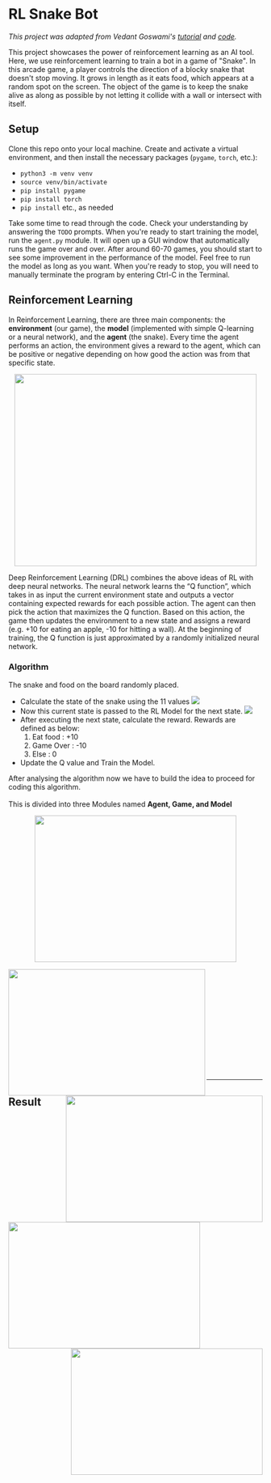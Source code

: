 # RL Snake Bot

<i>This project was adapted from Vedant Goswami's [tutorial](https://www.geeksforgeeks.org/ai-driven-snake-game-using-deep-q-learning/) and [code](https://github.com/vedantgoswami/SnakeGameAI).</i>

This project showcases the power of reinforcement learning as an AI tool. Here, we use reinforcement learning to train a bot in a game of "Snake". In this arcade game, a player controls the direction of a blocky snake that doesn't stop moving. It grows in length as it eats food, which appears at a random spot on the screen. The object of the game is to keep the snake alive as along as possible by not letting it collide with a wall or intersect with itself. 

## Setup

Clone this repo onto your local machine. Create and activate a virtual environment, and then install the necessary packages (`pygame`, `torch`, etc.):
 - `python3 -m venv venv`
 - `source venv/bin/activate`
 - `pip install pygame`
 - `pip install torch`
 - `pip install` etc., as needed

Take some time to read through the code. Check your understanding by answering the `TODO` prompts. When you're ready to start training the model, run the `agent.py` module. It will open up a GUI window that automatically runs the game over and over. After around 60-70 games, you should start to see some improvement in the performance of the model. Feel free to run the model as long as you want. When you're ready to stop, you will need to manually terminate the program by entering Ctrl-C in the Terminal. 


## Reinforcement Learning
In Reinforcement Learning, there are three main components: the <b>environment</b> (our game), the <b>model</b> (implemented with simple Q-learning or a neural network), and the <b>agent</b> (the snake). Every time the agent performs an action, the environment gives a reward to the agent, which can be positive or negative depending on how good the action was from that specific state.
<p align="center">
<img src="https://github.com/vedantgoswami/SnakeGameAI/blob/main/Images/structure.svg" height="380px" width="480px">
  </p>
Deep Reinforcement Learning (DRL) combines the above ideas of RL with deep neural networks. The neural network learns the “Q function”, which takes in as input the current environment state and outputs a vector containing expected rewards for each possible action. The agent can then pick the action that maximizes the Q function. Based on this action, the game then updates the environment to a new state and assigns a reward (e.g. +10 for eating an apple, -10 for hitting a wall). At the beginning of training, the Q function is just approximated by a randomly initialized neural network. 

### Algorithm
The snake and food on the board randomly placed.
* Calculate the state of the snake using the 11 values 
  <img src="https://github.com/vedantgoswami/SnakeGameAI/blob/main/Images/State.svg">
* Now this current state is passed to the RL Model for the next state.
  <img src="https://github.com/vedantgoswami/SnakeGameAI/blob/main/Images/Model.svg">
* After executing the next state, calculate the reward. Rewards are defined as below:
  1. Eat food  :  +10
  2. Game Over :  -10
  3. Else      :    0
* Update the Q value and Train the Model.

After analysing the algorithm now we have to build the idea to proceed for coding this algorithm.<br><br>
This is divided into three Modules named <b>Agent, Game, and Model</b>
  <p align='center'>
    <img src="https://github.com/vedantgoswami/SnakeGameAI/blob/main/Images/agentstate.PNG" width=400px height=290px>
  </p>
  <p>
    <img src="https://github.com/vedantgoswami/SnakeGameAI/blob/main/Images/game.png" width=390px height=250px align='left'>
    <img src="https://github.com/vedantgoswami/SnakeGameAI/blob/main/Images/model.png" width=390px height=250px align='right'>
  </p>

<br><br><br><br><br><br><br><br><br><br><br><br>
<hr />
<p>
  <h2>Result</h2>
<img src="https://github.com/vedantgoswami/SnakeGameAI/blob/main/Images/new.gif" width=380px height=250px align='left'>
<img src="https://github.com/vedantgoswami/SnakeGameAI/blob/main/Images/Animation.gif" width=380px height=250px align='right'>
<br><br><br><br><br><br><br><br><br><br><br>
<p style="font-size:25px">
<pre>              <b> Initial Epochs</b>                                           <b>After 100+ Epochs</b></pre>
</p>

